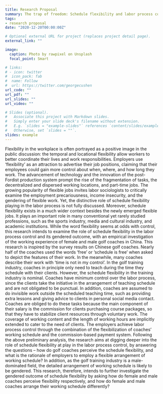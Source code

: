 ```yaml
---
title: Research Proposal
summary: The trap of freedom: Schedule flexibility and labor process control in China golf training industry.
tags:
- research proposal
date: "2020-12-20T00:00:00Z"

# Optional external URL for project (replaces project detail page).
external_link: ""

image:
  caption: Photo by rawpixel on Unsplash
  focal_point: Smart

# links:
# - icon: twitter
#  icon_pack: fab
#  name: Follow
#  url: https://twitter.com/georgecushen
url_code: ""
url_pdf: ""
url_slides: ""
url_video: ""

# Slides (optional).
#   Associate this project with Markdown slides.
#   Simply enter your slide deck's filename without extension.
#   E.g. `slides = "example-slides"` references `content/slides/example-slides.md`.
#   Otherwise, set `slides = ""`.
slides: example
---
```

Flexibility in the workplace is often portrayed as a positive image in the public discussion: the temporal and locational flexibility allow workers to better coordinate their lives and work responsibilities. Employers use ‘flexibility’ as an attraction to advertise their job positions, claiming that their employees could gain more control about when, where, and how long they work. The advancement of technology and the innovation of the post-Fordist production system prompt the rise of the fragmentation of tasks, the decentralized and dispersed working locations, and part-time jobs. The growing popularity of flexible jobs invites labor sociologists to critically examine the employment precariousness, income insecurity, and the gendering of flexible work. Yet, the distinctive role of schedule flexibility playing in the labor process is not fully discussed. Moreover, schedule flexibility exists in a much wider context besides the newly emerged flexible jobs. It plays an important role in many conventional yet rarely studied professions, such as the sports industry, media and cultural industry, and academic institutions. While the word flexibility seems at odds with control, this research intends to examine the role of schedule flexibility in the labor process control and its gendered outcome, with an empirical investigation of the working experience of female and male golf coaches in China. 
This research is inspired by the survey results on Chinese golf coaches. Nearly half of the coaches used the words ‘free’ or ‘schedule is free’ when asked to depict the features of their work. In the meanwhile, many coaches describe their work with ‘time is not in my control’. In the golf training industry, coaches in principle only need to teach during the time they schedule with their clients. However, the schedule flexibility in the training industry is nominal. Coaches have minimum control over the labor process, since the clients take the initiative in the arrangement of teaching schedule and are not obligated to be punctual. In addition, coaches are assumed to do invisible work outside the scheduled teaching time, such as providing extra lessons and giving advice to clients in personal social media contact. Coaches are obliged to do these tasks because the main component of their salary is the commission for clients purchasing course packages, so that they have to stabilize client resources through voluntary work. The coverage of working content and the length of working hours are implicitly extended to cater to the need of clients. The employers achieve labor process control through the combination of the flexibilization of coaches’ working schedule and the commission-based payment system.
Following the above preliminary analysis, the research aims at digging deeper into the role of schedule flexibility at play in the labor process control, by answering the questions – how do golf coaches perceive the schedule flexibility, and what is the rationale of employers to employ a flexible arrangement of working schedule? In addition, as the golf training industry is a male-dominated field, the detailed arrangement of working schedule is likely to be gendered. This research, therefore, intends to further investigate the gendered outcome of schedule flexibility by asking how do female and male coaches perceive flexibility respectively, and how do female and male coaches arrange their working schedule differently? 
